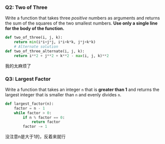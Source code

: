 ### Q2: Two of Three
Write a function that takes three _positive_ numbers as arguments and returns the sum of the squares of the two smallest numbers. **Use only a single line for the body of the function.**

```python
def two_of_three(i, j, k):
    return min(i*i+j*j, i*i+k*k, j*j+k*k)
    # Alternate solution
def two_of_three_alternate(i, j, k):
    return i**2 + j**2 + k**2 - max(i, j, k)**2
```
我的太麻烦了

### Q3: Largest Factor
Write a function that takes an integer `n` that is **greater than 1** and returns the largest integer that is smaller than `n` and evenly divides `n`.
```python
def largest_factor(n):
    factor = n - 1
    while factor > 0:
        if n % factor == 0:
            return factor
        factor -= 1
```
没注意n是大于1的，反着来就行